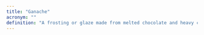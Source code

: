```yaml
---
title: "Ganache"
acronym: ""
definition: "A frosting or glaze made from melted chocolate and heavy cream."
---
```

